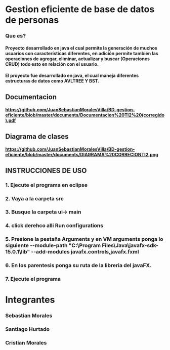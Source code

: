 # Gestion eficiente de base de datos de personas
### Que es?
#### Proyecto desarrollado en java el cual permite la generación de muchos usuarios con características diferentes, en adición permite también las operaciones de agregar, eliminar, actualizar y buscar (Operaciones CRUD) todo esto en relación con el usuario.
#### El proyecto fue desarrollado en java, el cual maneja diferentes estructuras de datos como AVLTREE Y BST.

## Documentacion
#### https://github.com/JuanSebastianMoralesVilla/BD-gestion-eficiente/blob/master/documents/Documentacion%20TI2%20(corregido).pdf

## Diagrama de clases
#### https://github.com/JuanSebastianMoralesVilla/BD-gestion-eficiente/blob/master/documents/DIAGRAMA%20CORRECIONTI2.png

## INSTRUCCIONES DE USO
### 1. Ejecute el programa en eclipse
### 2. Vaya a la carpeta src
### 3. Busque la carpeta ui-> main
### 4. click derehco alli Run configurations
### 5. Presione la pestaña Arguments y en VM arguments ponga lo siguiente --module-path "C:\Program Files\Java\javafx-sdk-15.0.1\lib" --add-modules javafx.controls,javafx.fxml
### 6. En los parentesis ponga su ruta de la libreria del javaFX.
### 7. Ejecute el programa

# Integrantes
### Sebastian Morales
### Santiago Hurtado
### Cristian Morales 
